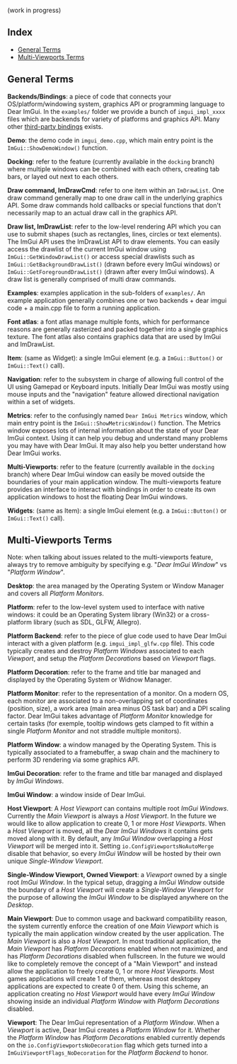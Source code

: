 (work in progress)

## Index

- [General Terms](#general-terms)
- [Multi-Viewports Terms](#multi-viewports-Terms)

## General Terms

**Backends/Bindings**: a piece of code that connects your OS/platform/windowing system, graphics API or programming language to Dear ImGui. In the `examples/` folder we provide a bunch of `imgui_impl_xxxx` files which are backends for variety of platforms and graphics API. Many other [third-party bindings](https://github.com/ocornut/imgui/wiki/Bindings) exists.

**Demo**: the demo code in `imgui_demo.cpp`, which main entry point is the `ImGui::ShowDemoWindow()` function.

**Docking**: refer to the feature (currently available in the `docking` branch) where multiple windows can be combined with each others, creating tab bars, or layed out next to each others.

**Draw command, ImDrawCmd**: refer to one item within an `ImDrawList`. One draw command generally map to one draw call in the underlying graphics API. Some draw commands hold callbacks or special functions that don't necessarily map to an actual draw call in the graphics API.

**Draw list, ImDrawList**: refer to the low-level rendering API which you can use to submit shapes (such as rectangles, lines, circles or text elements). The ImGui API uses the ImDrawList API to draw elements. You can easily access the drawlist of the current ImGui window using `ImGui::GetWindowDrawList()` or access special drawlists such as `ImGui::GetBackgroundDrawList()` (drawn before every ImGui windows) or `ImGui::GetForegroundDrawList()` (drawn after every ImGui windows). A draw list is generally comprised of multi draw commands.

**Examples**: examples application in the sub-folders of `examples/`. An example application generally combines one or two backends + dear imgui code + a main.cpp file to form a running application.

**Font atlas**: a font atlas manage multiple fonts, which for performance reasons are generally rasterized and packed together into a single graphics texture. The font atlas also contains graphics data that are used by ImGui and ImDrawList.

**Item**: (same as Widget): a single ImGui element (e.g. a `ImGui::Button()` or `ImGui::Text()` call).

**Navigation**: refer to the subsystem in charge of allowing full control of the UI using Gamepad or Keyboard inputs. Initially Dear ImGui was mostly using mouse inputs and the "navigation" feature allowed directional navigation within a set of widgets.

**Metrics**: refer to the confusingly named `Dear ImGui Metrics` window, which main entry point is the `ImGui::ShowMetricsWindow()` function. The Metrics window exposes lots of internal information about the state of your Dear ImGui context. Using it can help you debug and understand many problems you may have with Dear ImGui. It may also help you better understand how Dear ImGui works.

**Multi-Viewports**: refer to the feature (currently available in the `docking` branch) where Dear ImGui window can easily be moved outside the boundaries of your main application window. The multi-viewports feature provides an interface to interact with bindings in order to create its own application windows to host the floating Dear ImGui windows.

**Widgets**: (same as Item): a single ImGui element (e.g. a `ImGui::Button()` or `ImGui::Text()` call).

## Multi-Viewports Terms

Note: when talking about issues related to the multi-viewports feature, always try to remove ambiguity by specifying e.g. "_Dear ImGui Window_" vs "_Platform Window_".

**Desktop**: the area managed by the Operating System or Window Manager and covers all _Platform Monitors_.

**Platform**: refer to the low-level system used to interface with native windows: it could be an Operating System library (Win32) or a cross-platform library (such as SDL, GLFW, Allegro).

**Platform Backend**: refer to the piece of glue code used to have Dear ImGui interact with a given platform (e.g. `imgui_impl_glfw.cpp` file). This code typically creates and destroy _Platform Windows_ associated to each _Viewport_, and setup the _Platform Decorations_ based on _Viewport_ flags.

**Platform Decoration**: refer to the frame and title bar managed and displayed by the Operating System or Widnow Manager.

**Platform Monitor**: refer to the representation of a monitor. On a modern OS, each monitor are associated to a non-overlapping set of coordinates (position, size), a work area (main area minus OS task bar) and a DPI scaling factor. Dear ImGui takes advantage of _Platform Monitor_ knowledge for certain tasks (for exemple, tooltip windows gets clamped to fit within a single _Platform Monitor_ and not straddle multiple monitors).

**Platform Window**: a window managed by the Operating System. This is typically associated to a framebuffer, a swap chain and the machinery to perform 3D rendering via some graphics API.

**ImGui Decoration**: refer to the frame and title bar managed and displayed by _ImGui Windows_.

**ImGui Window**: a window inside of Dear ImGui.

**Host Viewport**: A _Host Viewport_ can contains multiple root _ImGui Windows_. Currently the _Main Viewport_ is always a _Host Viewport_. In the future we would like to allow application to create 0, 1 or more _Host Viewports_. When a _Host Viewport_ is moved, all the _Dear ImGui Windows_ it contains gets moved along with it. By default, any _ImGui Window_ overlapping a _Host Viewport_ will be merged into it. Setting `io.ConfigViewportsNoAutoMerge` disable that behavior, so every _ImGui Window_ will be hosted by their own unique _Single-Window Viewport_.

**Single-Window Viewport, Owned Viewport**: a _Viewport_ owned by a single root _ImGui Window_. In the typical setup, dragging a _ImGui Window_ outside the boundary of a _Host Viewport_ will create a _Single-Window Viewport_ for the purpose of allowing the _ImGui Window_ to be displayed anywhere on the _Desktop_.

**Main Viewport**: Due to common usage and backward compatibility reason, the system currently enforce the creation of one _Main Viewport_ which is typically the main application window created by the user application. The _Main Viewport_ is also a _Host Viewport_. In most traditional application, the _Main Viewport_ has _Platform Decorations_ enabled when not maximized, and has _Platform Decorations_ disabled when fullscreen. In the future we would like to completely remove the concept of a "Main Viewport" and instead allow the application to freely create 0, 1 or more _Host Viewports_. Most games applications will create 1 of them, whereas most desktopey applications are expected to create 0 of them. Using this scheme, an application creating no _Host Viewport_ would have every _ImGui Window_ showing inside an individual _Platform Window_ with _Platform Decorations_ disabled.

**Viewport**: The Dear ImGui representation of a _Platform Window_. When a _Viewport_ is active, Dear ImGui creates a _Platform Window_ for it. Whether the _Platform Window_ has _Platform Decorations_ enabled currently depends on the `io.ConfigViewportsNoDecoration` flag which gets turned into a `ImGuiViewportFlags_NoDecoration` for the _Platform Backend_ to honor.
